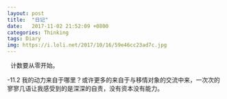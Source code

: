 ```yaml
---
layout: post
title:  "日记"
date:   2017-11-02 21:52:09 +0800
categories: Thinking
tags: Diary
img: https://i.loli.net/2017/10/16/59e46cc23ad7c.jpg
---
```

 
计数要从零开始。

-11.2
我的动力来自于哪里？或许更多的来自于与移情对象的交流中来，一次次的寥寥几语让我感受到的是深深的自责，没有资本没有能力。
